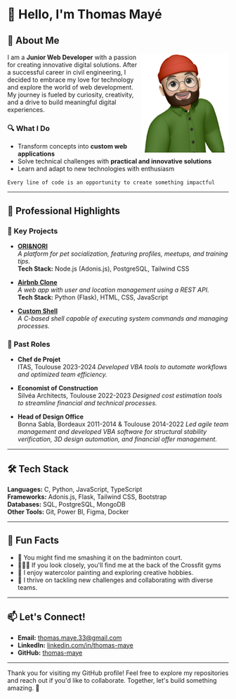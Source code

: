 # 👋 Hello, I'm Thomas Mayé

## 🚀 About Me

<img align="right" src="https://github.com/thomas-maye/thomas-maye/blob/main/images/Memoji%20Thomas.png" alt="Memoji Thomas" width="200"/> I am a **Junior Web Developer** with a passion for creating innovative digital solutions. After a successful career in civil engineering, I decided to embrace my love for technology and explore the world of web development. My journey is fueled by curiosity, creativity, and a drive to build meaningful digital experiences.

### 🔍 What I Do

- Transform concepts into **custom web applications**
- Solve technical challenges with **practical and innovative solutions**
- Learn and adapt to new technologies with enthusiasm

```
Every line of code is an opportunity to create something impactful
```

---

## 💼 Professional Highlights

### 🌟 Key Projects

- **[ORI&NORI](https://github.com/thomas-maye/ori-nori)**  
  *A platform for pet socialization, featuring profiles, meetups, and training tips.*  
  **Tech Stack:** Node.js (Adonis.js), PostgreSQL, Tailwind CSS

- **[Airbnb Clone](https://github.com/thomas-maye/holbertonschool-hbnb)**  
  *A web app with user and location management using a REST API.*  
  **Tech Stack:** Python (Flask), HTML, CSS, JavaScript

- **[Custom Shell](https://github.com/thomas-maye/holbertonschool-shell)**  
  *A C-based shell capable of executing system commands and managing processes.*

### 🌟 Past Roles

- **Chef de Projet**  
  ITAS, Toulouse 2023-2024
  *Developed VBA tools to automate workflows and optimized team efficiency.*

- **Economist of Construction**  
  Silvéa Architects, Toulouse 2022-2023
  *Designed cost estimation tools to streamline financial and technical processes.*

- **Head of Design Office**  
  Bonna Sabla, Bordeaux 2011-2014 & Toulouse 2014-2022
  *Led agile team management and developed VBA software for structural stability verification, 3D design automation, and financial offer management.*


---

## 🛠️ Tech Stack

**Languages:** C, Python, JavaScript, TypeScript  
**Frameworks:** Adonis.js, Flask, Tailwind CSS, Bootstrap  
**Databases:** SQL, PostgreSQL, MongoDB  
**Other Tools:** Git, Power BI, Figma, Docker

---

## 🌟 Fun Facts

- 🏸 You might find me smashing it on the badminton court.
- 🏋🏻‍♀️ If you look closely, you'll find me at the back of the Crossfit gyms
- 🎨 I enjoy watercolor painting and exploring creative hobbies.
- 🧠 I thrive on tackling new challenges and collaborating with diverse teams.

---

## 📫 Let's Connect!

- **Email:** thomas.maye.33@gmail.com  
- **LinkedIn:** [linkedin.com/in/thomas-maye](https://linkedin.com/in/thomas-maye)  
- **GitHub:** [thomas-maye](https://github.com/thomas-maye)

---

Thank you for visiting my GitHub profile! Feel free to explore my repositories and reach out if you'd like to collaborate. Together, let's build something amazing. 🚀
